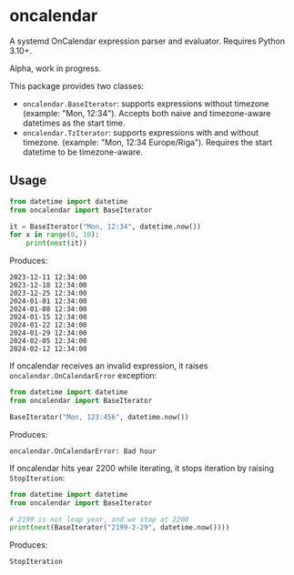 # oncalendar

A systemd OnCalendar expression parser and evaluator. Requires Python 3.10+.

Alpha, work in progress.

This package provides two classes:

* `oncalendar.BaseIterator`: supports expressions without timezone
  (example: "Mon, 12:34"). Accepts both naive and timezone-aware datetimes
  as the start time.
* `oncalendar.TzIterator`: supports expressions with and without timezone.
  (example: "Mon, 12:34 Europe/Riga"). Requires the start datetime to be timezone-aware.


## Usage

```python
from datetime import datetime
from oncalendar import BaseIterator

it = BaseIterator("Mon, 12:34", datetime.now())
for x in range(0, 10):
    print(next(it))
```

Produces:

```
2023-12-11 12:34:00
2023-12-18 12:34:00
2023-12-25 12:34:00
2024-01-01 12:34:00
2024-01-08 12:34:00
2024-01-15 12:34:00
2024-01-22 12:34:00
2024-01-29 12:34:00
2024-02-05 12:34:00
2024-02-12 12:34:00
```

If oncalendar receives an invalid expression, it raises `oncalendar.OnCalendarError`
exception:

```python
from datetime import datetime
from oncalendar import BaseIterator

BaseIterator("Mon, 123:456", datetime.now())
```

Produces:

```
oncalendar.OnCalendarError: Bad hour
```

If oncalendar hits year 2200 while iterating, it stops iteration by raising
`StopIteration`:

```python
from datetime import datetime
from oncalendar import BaseIterator

# 2199 is not leap year, and we stop at 2200
print(next(BaseIterator("2199-2-29", datetime.now())))
```

Produces:

```
StopIteration
```